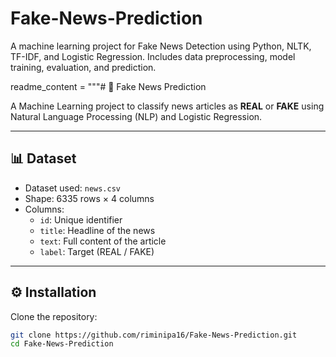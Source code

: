 # Fake-News-Prediction
A machine learning project for Fake News Detection using Python, NLTK, TF-IDF, and Logistic Regression. Includes data preprocessing, model training, evaluation, and prediction.

readme_content = """# 📰 Fake News Prediction

A Machine Learning project to classify news articles as **REAL** or **FAKE** using Natural Language Processing (NLP) and Logistic Regression.

---

## 📊 Dataset
- Dataset used: `news.csv`
- Shape: 6335 rows × 4 columns
- Columns:
  - `id`: Unique identifier
  - `title`: Headline of the news
  - `text`: Full content of the article
  - `label`: Target (REAL / FAKE)

---

## ⚙️ Installation

Clone the repository:
```bash
git clone https://github.com/riminipa16/Fake-News-Prediction.git
cd Fake-News-Prediction

